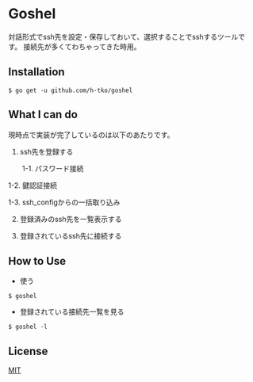 # Goshel

対話形式でssh先を設定・保存しておいて、選択することでsshするツールです。
接続先が多くてわちゃってきた時用。

## Installation

```
$ go get -u github.com/h-tko/goshel
```

## What I can do

現時点で実装が完了しているのは以下のあたりです。

1. ssh先を登録する

　　1-1. パスワード接続 

 1-2. 鍵認証接続

 1-3. ssh_configからの一括取り込み

2. 登録済みのssh先を一覧表示する

3. 登録されているssh先に接続する

## How to Use

- 使う

```
$ goshel
```

- 登録されている接続先一覧を見る

```
$ goshel -l
```

## License

[MIT](/LICENSE)
